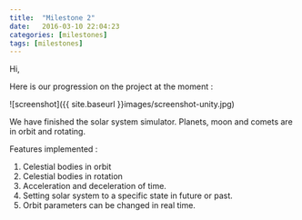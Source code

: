 ```yaml
---
title:  "Milestone 2"
date:   2016-03-10 22:04:23
categories: [milestones]
tags: [milestones]
---
```


Hi,

Here is our progression on the project at the moment :

![screenshot]({{ site.baseurl }}images/screenshot-unity.jpg)

We have finished the solar system simulator. Planets, moon and comets are in orbit and rotating.

Features implemented :
1. Celestial bodies in orbit
2. Celestial bodies in rotation
3. Acceleration and deceleration of time.
4. Setting solar system to a specific state in future or past.
5. Orbit parameters can be changed in real time.
